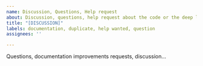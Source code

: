 ```yaml
---
name: Discussion, Questions, Help request
about: Discussion, questions, help request about the code or the deep learning aspect
title: "[DISCUSSION]"
labels: documentation, duplicate, help wanted, question
assignees: ''

---
```


Questions, documentation improvements requests, discussion...
